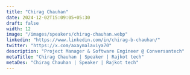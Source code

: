 ```yaml
---
title: "Chirag Chauhan"
date: 2024-12-02T15:09:05+05:30
draft: false
width: 12
image: "/images/speakers/chirag-chauhan.webp"
linkedin: "https://www.linkedin.com/in/chirag-b-chauhan/"
twitter: "https://x.com/axaymalaviya70"
description: "Project Manager & Software Engineer @ Conversantech"
metaTitle: "Chirag Chauhan | Speaker | Rajkot tech"
metaDes: "Chirag Chauhan | Speaker | Rajkot tech"
---
```

